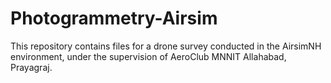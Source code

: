 # Photogrammetry-Airsim
This repository contains files for a drone survey conducted in the AirsimNH environment, under the supervision of AeroClub MNNIT Allahabad, Prayagraj.
